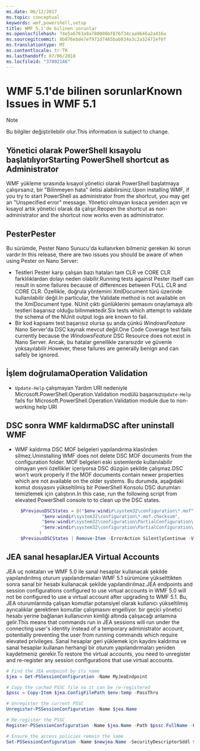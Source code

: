 ```yaml
---
ms.date: 06/12/2017
ms.topic: conceptual
keywords: wmf,powershell,setup
title: WMF 5.1'de bilinen sorunlar
ms.openlocfilehash: 74e5a6763a8a780000bf876f34caa9646a2a416a
ms.sourcegitcommit: 8b076ebde7ef971d7465bab834a3c2a32471ef6f
ms.translationtype: MT
ms.contentlocale: tr-TR
ms.lasthandoff: 07/06/2018
ms.locfileid: "37892146"
---
```

# <a name="known-issues-in-wmf-51"></a><span data-ttu-id="59551-103">WMF 5.1'de bilinen sorunlar</span><span class="sxs-lookup"><span data-stu-id="59551-103">Known Issues in WMF 5.1</span></span>

> [!Note]
> <span data-ttu-id="59551-104">Bu bilgiler değiştirilebilir olur.</span><span class="sxs-lookup"><span data-stu-id="59551-104">This information is subject to change.</span></span>

## <a name="starting-powershell-shortcut-as-administrator"></a><span data-ttu-id="59551-105">Yönetici olarak PowerShell kısayolu başlatılıyor</span><span class="sxs-lookup"><span data-stu-id="59551-105">Starting PowerShell shortcut as Administrator</span></span>

<span data-ttu-id="59551-106">WMF yükleme sırasında kısayol yönetici olarak PowerShell başlatmaya çalışırsanız, bir "Bilinmeyen hata" iletisi alabilirsiniz.</span><span class="sxs-lookup"><span data-stu-id="59551-106">Upon installing WMF, if you try to start PowerShell as administrator from the shortcut, you may get an "Unspecified error" message.</span></span>
<span data-ttu-id="59551-107">Yönetici olmayan kısaca yeniden açın ve kısayol artık yönetici olarak da çalışır.</span><span class="sxs-lookup"><span data-stu-id="59551-107">Reopen the shortcut as non-administrator and the shortcut now works even as administrator.</span></span>

## <a name="pester"></a><span data-ttu-id="59551-108">Pester</span><span class="sxs-lookup"><span data-stu-id="59551-108">Pester</span></span>

<span data-ttu-id="59551-109">Bu sürümde, Pester Nano Sunucu'da kullanırken bilmeniz gereken iki sorun vardır:</span><span class="sxs-lookup"><span data-stu-id="59551-109">In this release, there are two issues you should be aware of when using Pester on Nano Server:</span></span>

- <span data-ttu-id="59551-110">Testleri Pester karşı çalışan bazı hataları tam CLR ve CORE CLR farklılıklardan dolayı neden olabilir.</span><span class="sxs-lookup"><span data-stu-id="59551-110">Running tests against Pester itself can result in some failures because of differences between FULL CLR and CORE CLR.</span></span> <span data-ttu-id="59551-111">Özellikle, doğrula yöntemini XmlDocument türü üzerinde kullanılabilir değil.</span><span class="sxs-lookup"><span data-stu-id="59551-111">In particular, the Validate method is not available on the XmlDocument type.</span></span> <span data-ttu-id="59551-112">NUnit çıktı günlüklerini şemasını onaylamaya altı testleri başarısız olduğu bilinmektedir.</span><span class="sxs-lookup"><span data-stu-id="59551-112">Six tests which attempt to validate the schema of the NUnit output logs are known to fail.</span></span>
- <span data-ttu-id="59551-113">Bir kod kapsamı test başarısız olursa şu anda çünkü *WindowsFeature* Nano Server'da DSC kaynak mevcut değil.</span><span class="sxs-lookup"><span data-stu-id="59551-113">One Code Coverage test fails currently because the *WindowsFeature* DSC Resource does not exist in Nano Server.</span></span> <span data-ttu-id="59551-114">Ancak, bu hatalar genellikle zararsızdır ve güvenle yoksayılabilir.</span><span class="sxs-lookup"><span data-stu-id="59551-114">However, these failures are generally benign and can safely be ignored.</span></span>

## <a name="operation-validation"></a><span data-ttu-id="59551-115">İşlem doğrulama</span><span class="sxs-lookup"><span data-stu-id="59551-115">Operation Validation</span></span>

- <span data-ttu-id="59551-116">`Update-Help` çalışmayan Yardım URI nedeniyle Microsoft.PowerShell.Operation.Validation modülü başarısız</span><span class="sxs-lookup"><span data-stu-id="59551-116">`Update-Help` fails for Microsoft.PowerShell.Operation.Validation module due to non-working help URI</span></span>

## <a name="dsc-after-uninstall-wmf"></a><span data-ttu-id="59551-117">DSC sonra WMF kaldırma</span><span class="sxs-lookup"><span data-stu-id="59551-117">DSC after uninstall WMF</span></span>

- <span data-ttu-id="59551-118">WMF kaldırma DSC MOF belgeleri yapılandırma klasörden silmez.</span><span class="sxs-lookup"><span data-stu-id="59551-118">Uninstalling WMF does not delete DSC MOF documents from the configuration folder.</span></span> <span data-ttu-id="59551-119">MOF belgeleri eski sistemlerde kullanılabilir olmayan yeni özellikler içeriyorsa DSC düzgün şekilde çalışmaz.</span><span class="sxs-lookup"><span data-stu-id="59551-119">DSC won't work properly if the MOF documents contain newer properties which are not available on the older systems.</span></span> <span data-ttu-id="59551-120">Bu durumda, aşağıdaki komut dosyasını yükseltilmiş bir PowerShell Konsolu DSC durumları temizlemek için çalıştırın.</span><span class="sxs-lookup"><span data-stu-id="59551-120">In this case, run the following script from elevated PowerShell console to to clean up the DSC states.</span></span>

  ```powershell
    $PreviousDSCStates = @("$env:windir\system32\configuration\*.mof",
            "$env:windir\system32\configuration\*.mof.checksum",
            "$env:windir\system32\configuration\PartialConfiguration\*.mof",
            "$env:windir\system32\configuration\PartialConfiguration\*.mof.checksum"
           )
    $PreviousDSCStates | Remove-Item -ErrorAction SilentlyContinue -Verbose
  ```

## <a name="jea-virtual-accounts"></a><span data-ttu-id="59551-121">JEA sanal hesaplar</span><span class="sxs-lookup"><span data-stu-id="59551-121">JEA Virtual Accounts</span></span>

<span data-ttu-id="59551-122">JEA uç noktaları ve WMF 5.0 ile sanal hesaplar kullanacak şekilde yapılandırılmış oturum yapılandırmaları WMF 5.1 sürümüne yükselttikten sonra sanal bir hesabı kullanacak şekilde yapılandırılmaz.</span><span class="sxs-lookup"><span data-stu-id="59551-122">JEA endpoints and session configurations configured to use virtual accounts in WMF 5.0 will not be configured to use a virtual account after upgrading to WMF 5.1.</span></span>
<span data-ttu-id="59551-123">Bu, JEA oturumlarında çalışan komutlar potansiyel olarak kullanıcı yükseltilmiş ayrıcalıklar gerektiren komutlar çalışmasını engelliyor. bir geçici yönetici hesabı yerine bağlanan kullanıcının kimliği altında çalışacağı anlamına gelir.</span><span class="sxs-lookup"><span data-stu-id="59551-123">This means that commands run in JEA sessions will run under the connecting user's identity instead of a temporary administrator account, potentially preventing the user from running commands which require elevated privileges.</span></span>
<span data-ttu-id="59551-124">Sanal hesaplar geri yüklemek için kaydını kaldırma ve sanal hesaplar kullanan herhangi bir oturum yapılandırmaları yeniden kaydetmeniz gerekir.</span><span class="sxs-lookup"><span data-stu-id="59551-124">To restore the virtual accounts, you need to unregister and re-register any session configurations that use virtual accounts.</span></span>

```powershell
# Find the JEA endpoint by its name
$jea = Get-PSSessionConfiguration -Name MyJeaEndpoint

# Copy the cached PSSC file so it can be re-registered
$pssc = Copy-Item $jea.ConfigFilePath $env:temp -PassThru

# Unregister the current PSSC
Unregister-PSSessionConfiguration -Name $jea.Name

# Re-register the PSSC
Register-PSSessionConfiguration -Name $jea.Name -Path $pssc.FullName -Force

# Ensure the access policies remain the same
Set-PSSessionConfiguration -Name $newjea.Name -SecurityDescriptorSddl $jea.SecurityDescriptorSddl
```